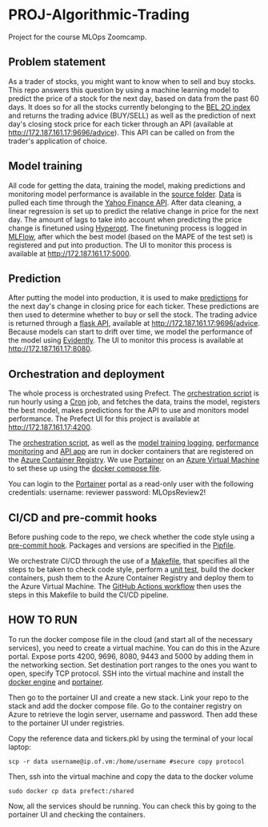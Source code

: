 PROJ-Algorithmic-Trading
==============================

Project for the course MLOps Zoomcamp.

Problem statement
-----------------

As a trader of stocks, you might want to know when to sell and buy stocks. This repo answers this question by using a machine learning model to predict the price of a stock for the next day, based on data from the past 60 days. It does so for all the stocks currently belonging to the [BEL 2O index](https://live.euronext.com/en/product/indices/BE0389555039-XBRU/market-information) and returns the trading advice (BUY/SELL) as well as the prediction of next day's closing stock price for each ticker through an API (available at http://172.187.161.17:9696/advice). This API can be called on from the trader's application of choice.


Model training
--------------

All code for getting the data, training the model, making predictions and monitoring model performance is available in the [source folder](./src/). [Data](./src/data/) is pulled each time through the [Yahoo Finance API](https://pypi.org/project/yfinance/). After data cleaning, a linear regression is set up to predict the relative change in price for the next day. The amount of lags to take into account when predicting the price change is finetuned using [Hyperopt](http://hyperopt.github.io/hyperopt/). The finetuning process is logged in [MLFlow](./src/train_model/), after which the best model (based on the MAPE of the test set) is registered and put into production. The UI to monitor this process is available at http://172.187.161.17:5000.

Prediction
----------
After putting the model into production, it is used to make [predictions](./src/predict/) for the next day's change in closing price for each ticker. These predictions are then used to determine whether to buy or sell the stock. The trading advice is returned through a [flask API](./src/predict/app/), available at http://172.187.161.17:9696/advice. Because models can start to drift over time, we model the performance of the model using [Evidently](https://evidentlyai.com/). The UI to monitor this process is available at http://172.187.161.17:8080.

Orchestration and deployment
----------------------------
The whole process is orchestrated using Prefect. The [orchestration script](./run.py) is run hourly using a [Cron](./crontab) job, and fetches the data, trains the model, registers the best model, makes predictions for the API to use and monitors model performance. The Prefect UI for this project is available at http://172.187.161.17:4200.

The [orchestration script](./Dockerfile), as well as the [model training logging](./src/train_model/Dockerfile), [performance monitoring](./src/monitoring/Dockerfile) and [API app](./src/predict/app/Dockerfile) are run in docker containers that are registered on the [Azure Container Registry](https://azure.microsoft.com/en-us/services/container-registry/). We use [Portainer](172.187.161.17:9443) on an [Azure Virtual Machine](https://azure.microsoft.com/en-us/services/virtual-machines/) to set these up using the [docker compose file](./docker-compose.yaml).

You can login to the [Portainer](172.187.161.17:9443) portal as a read-only user with the following credentials:
username: reviewer
password: MLOpsReview2!

CI/CD and pre-commit hooks
--------------------------
Before pushing code to the repo, we check whether the code style using a [pre-commit hook](.pre-commit-config.yaml). Packages and versions are specified in the [Pipfile](./Pipfile).

We orchestrate CI/CD through the use of a [Makefile](./Makefile), that specifies all the steps to be taken to check code style, perform a [unit test](./tests/), build the docker containers, push them to the Azure Container Registry and deploy them to the Azure Virtual Machine. The [GitHub Actions workflow](.github/workflows/) then uses the steps in this Makefile to build the CI/CD pipeline.

HOW TO RUN
----------
To run the docker compose file in the cloud (and start all of the necessary services), you need to create a virtual machine. You can do this in the Azure portal.
Expose ports 4200, 9696, 8080, 9443 and 5000 by adding them in the networking section. Set destination port ranges to the ones you want to open, specify TCP protocol. SSH into the virtual machine and install the [docker engine](https://docs.docker.com/engine/install/ubuntu/) and [portainer](https://docs.portainer.io/start/install-ce/server/docker/linux).

Then go to the portainer UI and create a new stack. Link your repo to the stack and add the docker compose file.
Go to the container registry on Azure to retrieve the login server, username and password. Then add these to the portainer UI under registries.

Copy the reference data and tickers.pkl by using the terminal of your local laptop:

```scp -r data username@ip.of.vm:/home/username #secure copy protocol ```

Then, ssh into the virtual machine and copy the data to the docker volume

```sudo docker cp data prefect:/shared```

Now, all the services should be running. You can check this by going to the portainer UI and checking the containers.
